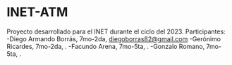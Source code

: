 # INET-ATM
Proyecto desarrollado para el INET durante el ciclo del 2023. 
Participantes:
-Diego Armando Borrás, 7mo-2da, diegoborras82@gmail.com
-Gerónimo Ricardes, 7mo-2da, . 
-Facundo Arena, 7mo-5ta, .
-Gonzalo Romano, 7mo-5ta, .
